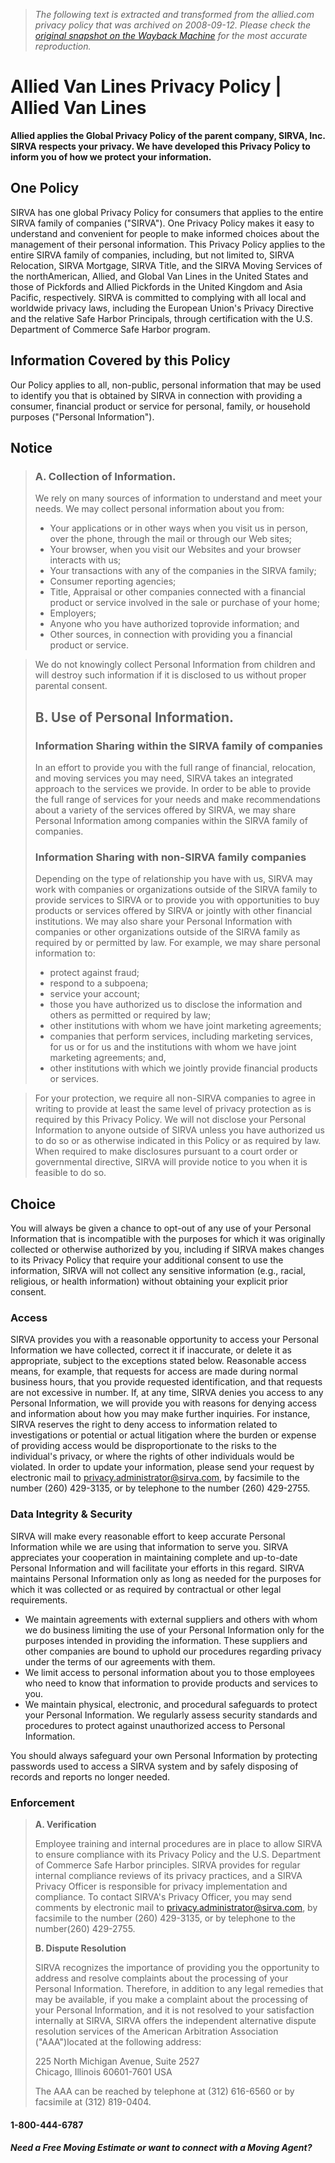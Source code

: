 > *The following text is extracted and transformed from the allied.com privacy policy that was archived on 2008-09-12. Please check the [original snapshot on the Wayback Machine](https://web.archive.org/web/20080912233534id_/http%3A//www.allied.com/privacy-policy.aspx) for the most accurate reproduction.*

# Allied Van Lines Privacy Policy | Allied Van Lines

**Allied applies the Global Privacy Policy of the parent company, SIRVA, Inc. SIRVA respects your privacy. We have developed this Privacy Policy to inform you of how we protect your information.**

## One Policy

SIRVA has one global Privacy Policy for consumers that applies to the entire SIRVA family of companies ("SIRVA"). One Privacy Policy makes it easy to understand and convenient for people to make informed choices about the management of their personal information. This Privacy Policy applies to the entire SIRVA family of companies, including, but not limited to, SIRVA Relocation, SIRVA Mortgage, SIRVA Title, and the SIRVA Moving Services of the northAmerican, Allied, and Global Van Lines in the United States and those of Pickfords and Allied Pickfords in the United Kingdom and Asia Pacific, respectively. SIRVA is committed to complying with all local and worldwide privacy laws, including the European Union's Privacy Directive and the relative Safe Harbor Principals, through certification with the U.S. Department of Commerce Safe Harbor program.

## Information Covered by this Policy

Our Policy applies to all, non-public, personal information that may be used to identify you that is obtained by SIRVA in connection with providing a consumer, financial product or service for personal, family, or household purposes ("Personal Information").

## Notice

> ### A. Collection of Information.
> 
> We rely on many sources of information to understand and meet your needs. We may collect personal information about you from:
> 
>   * Your applications or in other ways when you visit us in person, over the phone, through the mail or through our Web sites;
>   * Your browser, when you visit our Websites and your browser interacts with us;
>   * Your transactions with any of the companies in the SIRVA family;
>   * Consumer reporting agencies;
>   * Title, Appraisal or other companies connected with a financial product or service involved in the sale or purchase of your home;
>   * Employers;
>   * Anyone who you have authorized toprovide information; and
>   * Other sources, in connection with providing you a financial product or service.
> 

> 
> We do not knowingly collect Personal Information from children and will destroy such information if it is disclosed to us without proper parental consent.
> 
> ## B. Use of Personal Information.
> 
> ### Information Sharing within the SIRVA family of companies
> 
> In an effort to provide you with the full range of financial, relocation, and moving services you may need, SIRVA takes an integrated approach to the services we provide. In order to be able to provide the full range of services for your needs and make recommendations about a variety of the services offered by SIRVA, we may share Personal Information among companies within the SIRVA family of companies.
> 
> ### Information Sharing with non-SIRVA family companies
> 
> Depending on the type of relationship you have with us, SIRVA may work with companies or organizations outside of the SIRVA family to provide services to SIRVA or to provide you with opportunities to buy products or services offered by SIRVA or jointly with other financial institutions. We may also share your Personal Information with companies or other organizations outside of the SIRVA family as required by or permitted by law. For example, we may share personal information to:
> 
>   * protect against fraud;
>   * respond to a subpoena;
>   * service your account;
>   * those you have authorized us to disclose the information and others as permitted or required by law;
>   * other institutions with whom we have joint marketing agreements;
>   * companies that perform services, including marketing services, for us or for us and the institutions with whom we have joint marketing agreements; and,
>   * other institutions with which we jointly provide financial products or services.
> 

> 
> For your protection, we require all non-SIRVA companies to agree in writing to provide at least the same level of privacy protection as is required by this Privacy Policy. We will not disclose your Personal Information to anyone outside of SIRVA unless you have authorized us to do so or as otherwise indicated in this Policy or as required by law. When required to make disclosures pursuant to a court order or governmental directive, SIRVA will provide notice to you when it is feasible to do so.

## Choice

You will always be given a chance to opt-out of any use of your Personal Information that is incompatible with the purposes for which it was originally collected or otherwise authorized by you, including if SIRVA makes changes to its Privacy Policy that require your additional consent to use the information, SIRVA will not collect any sensitive information (e.g., racial, religious, or health information) without obtaining your explicit prior consent.

### Access

SIRVA provides you with a reasonable opportunity to access your Personal Information we have collected, correct it if inaccurate, or delete it as appropriate, subject to the exceptions stated below. Reasonable access means, for example, that requests for access are made during normal business hours, that you provide requested identification, and that requests are not excessive in number. If, at any time, SIRVA denies you access to any Personal Information, we will provide you with reasons for denying access and information about how you may make further inquiries. For instance, SIRVA reserves the right to deny access to information related to investigations or potential or actual litigation where the burden or expense of providing access would be disproportionate to the risks to the individual's privacy, or where the rights of other individuals would be violated. In order to update your information, please send your request by electronic mail to [privacy.administrator@sirva.com](mailto:privacy.administrator@sirva.com), by facsimile to the number (260) 429-3135, or by telephone to the number (260) 429-2755.

### Data Integrity & Security

SIRVA will make every reasonable effort to keep accurate Personal Information while we are using that information to serve you. SIRVA appreciates your cooperation in maintaining complete and up-to-date Personal Information and will facilitate your efforts in this regard. SIRVA maintains Personal Information only as long as needed for the purposes for which it was collected or as required by contractual or other legal requirements.

  * We maintain agreements with external suppliers and others with whom we do business limiting the use of your Personal Information only for the purposes intended in providing the information. These suppliers and other companies are bound to uphold our procedures regarding privacy under the terms of our agreements with them.
  * We limit access to personal information about you to those employees who need to know that information to provide products and services to you.
  * We maintain physical, electronic, and procedural safeguards to protect your Personal Information. We regularly assess security standards and procedures to protect against unauthorized access to Personal Information.



You should always safeguard your own Personal Information by protecting passwords used to access a SIRVA system and by safely disposing of records and reports no longer needed.

### Enforcement

> **A. Verification**
> 
> Employee training and internal procedures are in place to allow SIRVA to ensure compliance with its Privacy Policy and the U.S. Department of Commerce Safe Harbor principles. SIRVA provides for regular internal compliance reviews of its privacy practices, and a SIRVA Privacy Officer is responsible for privacy implementation and compliance. To contact SIRVA's Privacy Officer, you may send comments by electronic mail to [privacy.administrator@sirva.com](mailto:privacy.administrator@sirva.com), by facsimile to the number (260) 429-3135, or by telephone to the number(260) 429-2755.
> 
> **B. Dispute Resolution**
> 
> SIRVA recognizes the importance of providing you the opportunity to address and resolve complaints about the processing of your Personal Information. Therefore, in addition to any legal remedies that may be available, if you make a complaint about the processing of your Personal Information, and it is not resolved to your satisfaction internally at SIRVA, SIRVA offers the independent alternative dispute resolution services of the American Arbitration Association ("AAA")located at the following address:
> 
> 225 North Michigan Avenue, Suite 2527  
>  Chicago, Illinois 60601-7601 USA
> 
> The AAA can be reached by telephone at (312) 616-6560 or by facsimile at (312) 819-0404.

#### 1-800-444-6787

##### Need a Free Moving Estimate or want to connect with a Moving Agent?
